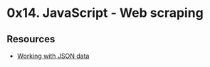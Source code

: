 # 0x14. JavaScript - Web scraping
## Resources
- [Working with JSON data](https://developer.mozilla.org/en-US/docs/Learn/JavaScript/Objects/JSON)